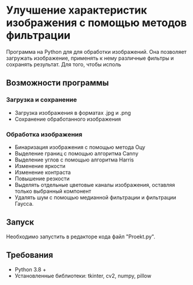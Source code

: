 # Улучшение характеристик изображения с помощью методов фильтрации
Программа на Python для для обработки изображений. Она позволяет загружать изображение, применять к нему различные фильтры и сохранять результат.
Для того, чтобы исполь

## Возможности программы

### Загрузка и сохранение
- Загрузка изображения в форматах .jpg и .png
- Сохранение обработанного изображения

### Обработка изображения
- Бинаризация изображения с помощью метода Оцу
- Выделение границ с помощью алгоритма Canny
- Выделение углов с помощью алгоритма Harris
- Изменение яркости
- Изменение контраста
- Повышение резкости
- Выделять отдельные цветовые каналы изображения, оставляя только выбранный компонент
- Удалять шум с помощью медианной фильтрации и фильтрации Гаусса.
  
## Запуск
Необходимо запустить в редакторе кода файл "Proekt.py".
## Требования
- Python 3.8 +
- Установленные библиотеки: tkinter, cv2, numpy, pillow
